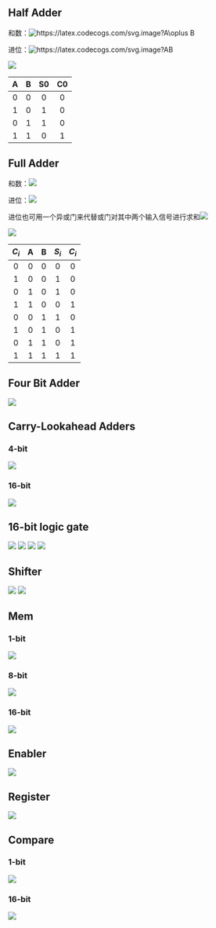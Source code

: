 ## Half Adder

和数：<img src="https://latex.codecogs.com/svg.image?A\oplus&space;B" title="https://latex.codecogs.com/svg.image?A\oplus B" />

进位：<img src="https://latex.codecogs.com/svg.image?AB" title="https://latex.codecogs.com/svg.image?AB" />

![](../../image/half_adder.png)

|  A  |  B  | S0  | C0  |
| :-: | :-: | :-: | :-: |
|  0  |  0  |  0  |  0  |
|  1  |  0  |  1  |  0  |
|  0  |  1  |  1  |  0  |
|  1  |  1  |  0  |  1  |

## Full Adder

和数：<img src="https://latex.codecogs.com/svg.image?A_i\oplus&space;B_i\oplus&space;C_{i-1}"/>

进位：<img src="https://latex.codecogs.com/svg.image?A_iB_i&plus;C_{i-1}(A_i&plus;B_i)"/>

进位也可用一个异或门来代替或门对其中两个输入信号进行求和<img src="https://latex.codecogs.com/svg.image?A_iB_i&plus;C_{i-1}(A_i\oplus&space;B_i)"/>

![](../../image/full_adder.png)

| $C_i$ |  A  |  B  | $S_i$ | $C_i$ |
| :---: | :-: | :-: | :---: | :---: |
|   0   |  0  |  0  |   0   |   0   |
|   1   |  0  |  0  |   1   |   0   |
|   0   |  1  |  0  |   1   |   0   |
|   1   |  1  |  0  |   0   |   1   |
|   0   |  0  |  1  |   1   |   0   |
|   1   |  0  |  1  |   0   |   1   |
|   0   |  1  |  1  |   0   |   1   |
|   1   |  1  |  1  |   1   |   1   |

## Four Bit Adder

![](../../image/four_bit_adder.png)

## Carry-Lookahead Adders

### 4-bit

![](../../image/four_bit_paralled_adder.png)

### 16-bit

![](../../image/16_bit_paralled_adder.png)

## 16-bit logic gate

![](../../image/16_bit_not_gate.png)
![](../../image/16_bit_and_gate.png)
![](../../image/16_bit_or_gate.png)
![](../../image/16_bit_xor_gate.png)

## Shifter

![](../../image/shl.png)
![](../../image/shr.png)

## Mem

### 1-bit

![](../../image/mem_1_bit.png)

### 8-bit

![](../../image/mem_8_bit.png)

### 16-bit

![](../../image/mem_16_bit.png)

## Enabler

![](../../image/enabler.png)

## Register

![](../../image/register.png)

## Compare

### 1-bit

![](../../image/compare.png)

### 16-bit

![](../../image/comparator.png)
